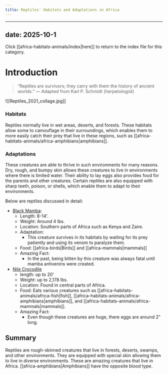 ```yaml
---
title: Reptiles' Habitats and Adaptations in Africa
---
```

---
date: 2025-10-1
---
Click [[africa-habitats-animals/index|here]] to return to the index file for this category.
# Introduction

>“Reptiles are survivors; they carry with them the history of ancient worlds.” 
>— Adapted from Karl P. Schmidt (herpetologist)


![[Reptiles_2021_collage.jpg]]

### Habitats

Reptiles normally live in wet areas, deserts, and forests. These habitats allow some to camouflage in their surroundings, which enables them to more easily catch their prey that live in these regions, such as [[africa-habitats-animals/africa-amphibians|amphibians]]. 
### Adaptations

These creatures are able to thrive in such environments for many reasons. Dry, rough, and bumpy skin allows these creatures to live in environments where there is limited water. Their ability to lay eggs also provides food for the parents and other creatures. Certain reptiles are also equipped with sharp teeth, poison, or shells, which enable them to adapt to their environments.


Below are reptiles discussed in detail:


- [Black Mamba](https://tse1.mm.bing.net/th/id/OIP.PAVn7EOofVDi_268jhIFzwHaEK?rs=1&pid=ImgDetMain&o=7&rm=3):
	- Length: 8-14'.
	- Weight: Around 4 lbs.
	- Location: Southern parts of Africa such as Kenya and Zaire.
	- Adaptation:
		- This creature survives in its habitats by waiting for its prey patiently and using its venom to paralyze them.
	- Food: [[africa-birds|Birds]] and [[africa-mammals|mammals]]
	- Amazing Fact: 
		- In the past, being bitten by this creature was always fatal until mamba antivenins were created.
- [Nile Crocodile](https://a-z-animals.com/media/2022/11/shutterstock_476832958-1536x1024.jpg)
	- length: up to 20'
	- Weight: up to 2,178 lbs.
	- Location: Found in central parts of Africa.
	- Food: Eats various creatures such as [[africa-habitats-animals/africa-fish|fish]], [[africa-habitats-animals/africa-amphibians|amphibians]], and [[africa-habitats-animals/africa-mammals|mammals]].
	- Amazing Fact: 
		- Even though these creatures are huge, there eggs are around 2" long.
## Summary

Reptiles are rough-skinned creatures that live in forests, deserts, swamps, and other environments. They are equipped with special skin allowing them to live in diverse environments. These are amazing creatures that live in Africa. [[africa-amphibians|Amphibians]] have the opposite blood type.